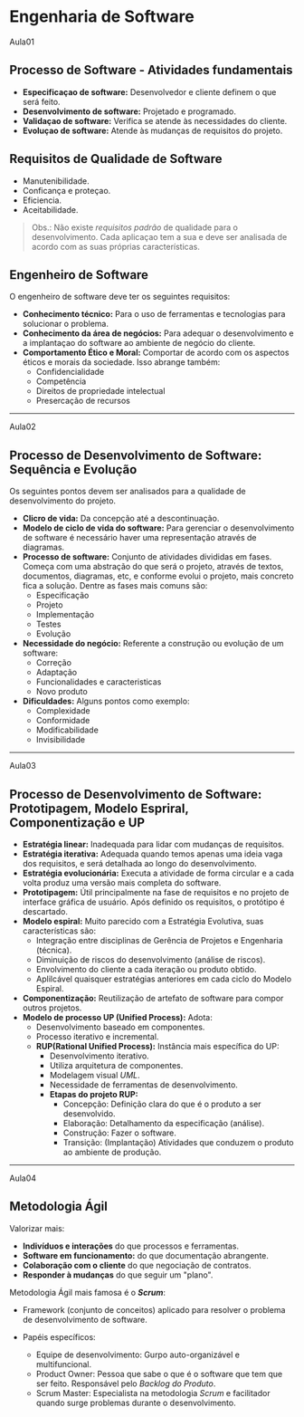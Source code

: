 # Engenharia de Software

Aula01

## Processo de Software - Atividades fundamentais

- **Especificaçao de software:** Desenvolvedor e cliente definem o que será feito.
- **Desenvolvimento de software:** Projetado e programado.
- **Validaçao de software:** Verifica se atende às necessidades do cliente.
- **Evoluçao de software:** Atende às mudanças de requisitos do projeto.



## Requisitos de Qualidade de Software

- Manutenibilidade.
- Conficança e proteçao.
- Eficiencia.
- Aceitabilidade.

> Obs.: Não existe _requisitos padrão_ de qualidade para o desenvolvimento. Cada aplicaçao tem a sua e deve ser analisada de acordo com as suas próprias características.



## Engenheiro de Software

O engenheiro de software deve ter os seguintes requisitos:

- **Conhecimento técnico:** Para o uso de ferramentas e tecnologias para solucionar o problema.
- **Conhecimento da área de negócios:** Para adequar o desenvolvimento e a implantaçao do software ao ambiente de negócio do cliente.
- **Comportamento Ético e Moral:** Comportar de acordo com os aspectos éticos e morais da sociedade. Isso abrange também:
    - Confidencialidade
    - Competência
    - Direitos de propriedade intelectual
    - Presercação de recursos

***

Aula02

## Processo de Desenvolvimento de Software: Sequência e Evolução

Os seguintes pontos devem ser analisados para a qualidade de desenvolvimento do projeto.

- **Clicro de vida:** Da concepção até a descontinuação.
- **Modelo de ciclo de vida do software:** Para gerenciar o desenvolvimento de software é necessário haver uma representação através de diagramas.
- **Processo de software:** Conjunto de atividades divididas em fases. Começa com uma abstração do que será o projeto, através de textos, documentos, diagramas, etc, e conforme evolui o projeto, mais concreto fica a solução. Dentre as fases mais comuns são:
    - Especificação
    - Projeto
    - Implementação
    - Testes
    - Evolução
- **Necessidade do negócio:** Referente a construção ou evolução de um software:
    - Correção
    - Adaptação
    - Funcionalidades e caracteristicas
    - Novo produto
- **Dificuldades:** Alguns pontos como exemplo:
    - Complexidade
    - Conformidade
    - Modificabilidade
    - Invisibilidade

***

Aula03

## Processo de Desenvolvimento de Software: Prototipagem, Modelo Espriral, Componentização e UP

- **Estratégia linear:** Inadequada para lidar com mudanças de requisitos.
- **Estratégia iterativa:** Adequada quando temos apenas uma ideia vaga dos requisitos, e será detalhada ao longo do desenvolvimento.
- **Estratégia evolucionária:** Executa a atividade de forma circular e a cada volta produz uma versão mais completa do software.
- **Prototipagem:** Útil principalmente na fase de requisitos e no projeto de interface gráfica de usuário. Após definido os requisitos, o protótipo é descartado.
- **Modelo espiral:** Muito parecido com a Estratégia Evolutiva, suas características são:
    - Integração entre disciplinas de Gerência de Projetos e Engenharia (técnica).
    - Diminuição de riscos do desenvolvimento (análise de riscos).
    - Envolvimento do cliente a cada iteração ou produto obtido.
    - Aplilcável quaisquer estratégias anteriores em cada ciclo do Modelo Espiral.
- **Componentização:** Reutilização de artefato de software para compor outros projetos.
- **Modelo de processo UP (Unified Process):** Adota:
    - Desenvolvimento baseado em componentes.
    - Processo iterativo e incremental.
    - **RUP(Rational Unified Process):** Instância mais específica do UP:
        - Desenvolvimento iterativo.
        - Utiliza arquitetura de componentes.
        - Modelagem visual _UML_.
        - Necessidade de ferramentas de desenvolvimento.
        - **Etapas do projeto RUP:**
            - Concepção: Definição clara do que é o produto a ser desenvolvido.
            - Elaboração: Detalhamento da especificação (análise).
            - Construção: Fazer o software.
            - Transição: (Implantação) Atividades que conduzem o produto ao ambiente de produção.

***

Aula04 

## Metodologia Ágil

Valorizar mais:

- **Indivíduos e interações** do que processos e ferramentas.
- **Software em funcionamento:** do que documentação abrangente.
- **Colaboração com o cliente** do que negociação de contratos.
- **Responder à mudanças** do que seguir um "plano".

Metodologia Ágil mais famosa é o **_Scrum_**:

- Framework (conjunto de conceitos) aplicado para resolver o problema de desenvolvimento de software.

- Papéis específicos:
    - Equipe de desenvolvimento: Gurpo auto-organizável e multifuncional.
    - Product Owner: Pessoa que sabe o que é o software que tem que ser feito. Responsável pelo _Backlog do Produto_.
    - Scrum Master: Especialista na metodologia _Scrum_ e facilitador quando surge problemas durante o desenvolvimento.

